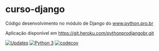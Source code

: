 # curso-django
Código desenvolvimento no módulo de Django do www.python.pro.br

Aplicação disponível em https://git.heroku.com/pythonprodjangobr.git

[![Updates](https://pyup.io/repos/github/Moronicwb/curso-django/shield.svg)](https://pyup.io/repos/github/Moronicwb/curso-django/)
[![Python 3](https://pyup.io/repos/github/Moronicwb/curso-django/python-3-shield.svg)](https://pyup.io/repos/github/Moronicwb/curso-django/)
[![codecov](https://codecov.io/gh/Moronicwb/curso-django/branch/main/graph/badge.svg?token=M7SRM39IHB)](https://codecov.io/gh/Moronicwb/curso-django)
